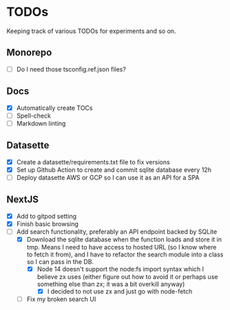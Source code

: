 # TODOs

Keeping track of various TODOs for experiments and so on.

## Monorepo

- [ ] Do I need those tsconfig.ref.json files?

## Docs

- [x] Automatically create TOCs
- [ ] Spell-check
- [ ] Markdown linting

## Datasette

- [x] Create a datasette/requirements.txt file to fix versions
- [x] Set up Github Action to create and commit sqlite database every 12h
- [ ] Deploy datasette AWS or GCP so I can use it as an API for a SPA

## NextJS

- [X] Add to gitpod setting
- [X] Finish basic browsing
- [ ] Add search functionality, preferably an API endpoint backed by SQLite
  - [x] Download the sqlite database when the function loads and store it in tmp. Means I need to have access to hosted URL (so I know where to fetch it from), and I have to refactor the search module into a class so I can pass in the DB.
    - [x] Node 14 doesn't support the node:fs import syntax which I believe zx uses (either figure out how to avoid it or perhaps use something else than zx; it was a bit overkill anyway)
      - [x] I decided to not use zx and just go with node-fetch
  - [ ] Fix my broken search UI
